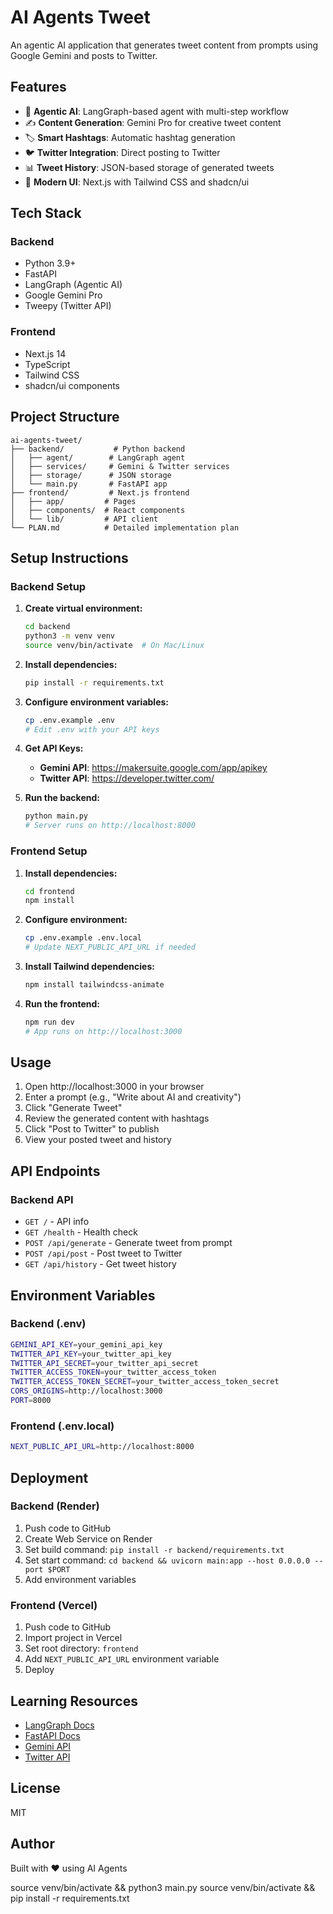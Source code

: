 # AI Agents Tweet

An agentic AI application that generates tweet content from prompts using Google Gemini and posts to Twitter.

## Features

- 🤖 **Agentic AI**: LangGraph-based agent with multi-step workflow
- ✍️ **Content Generation**: Gemini Pro for creative tweet content
- 🏷️ **Smart Hashtags**: Automatic hashtag generation
- 🐦 **Twitter Integration**: Direct posting to Twitter
- 📊 **Tweet History**: JSON-based storage of generated tweets
- 🎨 **Modern UI**: Next.js with Tailwind CSS and shadcn/ui

## Tech Stack

### Backend
- Python 3.9+
- FastAPI
- LangGraph (Agentic AI)
- Google Gemini Pro
- Tweepy (Twitter API)

### Frontend
- Next.js 14
- TypeScript
- Tailwind CSS
- shadcn/ui components

## Project Structure

```
ai-agents-tweet/
├── backend/           # Python backend
│   ├── agent/        # LangGraph agent
│   ├── services/     # Gemini & Twitter services
│   ├── storage/      # JSON storage
│   └── main.py       # FastAPI app
├── frontend/         # Next.js frontend
│   ├── app/         # Pages
│   ├── components/  # React components
│   └── lib/         # API client
└── PLAN.md          # Detailed implementation plan
```

## Setup Instructions

### Backend Setup

1. **Create virtual environment:**
   ```bash
   cd backend
   python3 -m venv venv
   source venv/bin/activate  # On Mac/Linux
   ```

2. **Install dependencies:**
   ```bash
   pip install -r requirements.txt
   ```

3. **Configure environment variables:**
   ```bash
   cp .env.example .env
   # Edit .env with your API keys
   ```

4. **Get API Keys:**
   - **Gemini API**: https://makersuite.google.com/app/apikey
   - **Twitter API**: https://developer.twitter.com/

5. **Run the backend:**
   ```bash
   python main.py
   # Server runs on http://localhost:8000
   ```

### Frontend Setup

1. **Install dependencies:**
   ```bash
   cd frontend
   npm install
   ```

2. **Configure environment:**
   ```bash
   cp .env.example .env.local
   # Update NEXT_PUBLIC_API_URL if needed
   ```

3. **Install Tailwind dependencies:**
   ```bash
   npm install tailwindcss-animate
   ```

4. **Run the frontend:**
   ```bash
   npm run dev
   # App runs on http://localhost:3000
   ```

## Usage

1. Open http://localhost:3000 in your browser
2. Enter a prompt (e.g., "Write about AI and creativity")
3. Click "Generate Tweet"
4. Review the generated content with hashtags
5. Click "Post to Twitter" to publish
6. View your posted tweet and history

## API Endpoints

### Backend API

- `GET /` - API info
- `GET /health` - Health check
- `POST /api/generate` - Generate tweet from prompt
- `POST /api/post` - Post tweet to Twitter
- `GET /api/history` - Get tweet history

## Environment Variables

### Backend (.env)
```bash
GEMINI_API_KEY=your_gemini_api_key
TWITTER_API_KEY=your_twitter_api_key
TWITTER_API_SECRET=your_twitter_api_secret
TWITTER_ACCESS_TOKEN=your_twitter_access_token
TWITTER_ACCESS_TOKEN_SECRET=your_twitter_access_token_secret
CORS_ORIGINS=http://localhost:3000
PORT=8000
```

### Frontend (.env.local)
```bash
NEXT_PUBLIC_API_URL=http://localhost:8000
```

## Deployment

### Backend (Render)
1. Push code to GitHub
2. Create Web Service on Render
3. Set build command: `pip install -r backend/requirements.txt`
4. Set start command: `cd backend && uvicorn main:app --host 0.0.0.0 --port $PORT`
5. Add environment variables

### Frontend (Vercel)
1. Push code to GitHub
2. Import project in Vercel
3. Set root directory: `frontend`
4. Add `NEXT_PUBLIC_API_URL` environment variable
5. Deploy

## Learning Resources

- [LangGraph Docs](https://langchain-ai.github.io/langgraph/)
- [FastAPI Docs](https://fastapi.tiangolo.com/)
- [Gemini API](https://ai.google.dev/)
- [Twitter API](https://developer.twitter.com/en/docs)

## License

MIT

## Author

Built with ❤️ using AI Agents

source venv/bin/activate && python3 main.py
 source venv/bin/activate && pip install -r requirements.txt
